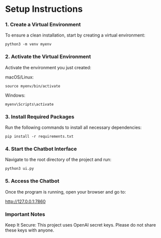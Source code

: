 # Setup Instructions
### 1. Create a Virtual Environment
To ensure a clean installation, start by creating a virtual environment:

```
python3 -m venv myenv
```

### 2. Activate the Virtual Environment
Activate the environment you just created:

macOS/Linux:
```
source myenv/bin/activate
```
Windows:
```
myenv\Scripts\activate
```

### 3. Install Required Packages
Run the following commands to install all necessary dependencies:

```
pip install -r requirements.txt
```


### 4. Start the Chatbot Interface
Navigate to the root directory of the project and run:
```
python3 ui.py
```

### 5. Access the Chatbot
Once the program is running, open your browser and go to:

http://127.0.0.1:7860

### Important Notes
Keep It Secure: This project uses OpenAI secret keys. Please do not share these keys with anyone.